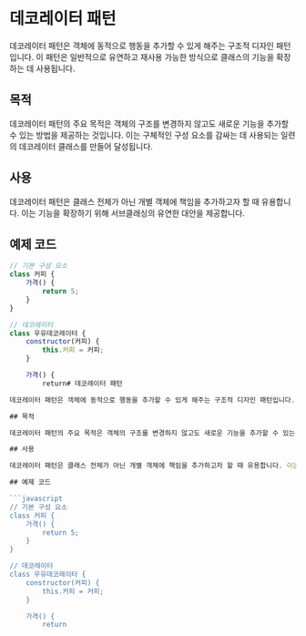 # 데코레이터 패턴

데코레이터 패턴은 객체에 동적으로 행동을 추가할 수 있게 해주는 구조적 디자인 패턴입니다. 이 패턴은 일반적으로 유연하고 재사용 가능한 방식으로 클래스의 기능을 확장하는 데 사용됩니다.

## 목적

데코레이터 패턴의 주요 목적은 객체의 구조를 변경하지 않고도 새로운 기능을 추가할 수 있는 방법을 제공하는 것입니다. 이는 구체적인 구성 요소를 감싸는 데 사용되는 일련의 데코레이터 클래스를 만들어 달성됩니다.

## 사용

데코레이터 패턴은 클래스 전체가 아닌 개별 객체에 책임을 추가하고자 할 때 유용합니다. 이는 기능을 확장하기 위해 서브클래싱의 유연한 대안을 제공합니다.

## 예제 코드

````javascript
// 기본 구성 요소
class 커피 {
    가격() {
        return 5;
    }
}

// 데코레이터
class 우유데코레이터 {
    constructor(커피) {
        this.커피 = 커피;
    }

    가격() {
        return# 데코레이터 패턴

데코레이터 패턴은 객체에 동적으로 행동을 추가할 수 있게 해주는 구조적 디자인 패턴입니다. 이 패턴은 일반적으로 유연하고 재사용 가능한 방식으로 클래스의 기능을 확장하는 데 사용됩니다.

## 목적

데코레이터 패턴의 주요 목적은 객체의 구조를 변경하지 않고도 새로운 기능을 추가할 수 있는 방법을 제공하는 것입니다. 이는 구체적인 구성 요소를 감싸는 데 사용되는 일련의 데코레이터 클래스를 만들어 달성됩니다.

## 사용

데코레이터 패턴은 클래스 전체가 아닌 개별 객체에 책임을 추가하고자 할 때 유용합니다. 이는 기능을 확장하기 위해 서브클래싱의 유연한 대안을 제공합니다.

## 예제 코드

```javascript
// 기본 구성 요소
class 커피 {
    가격() {
        return 5;
    }
}

// 데코레이터
class 우유데코레이터 {
    constructor(커피) {
        this.커피 = 커피;
    }

    가격() {
        return
````
